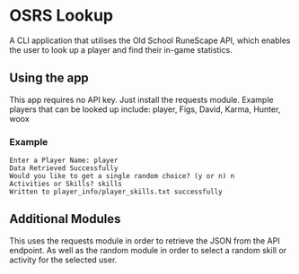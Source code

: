 # OSRS Lookup

A CLI application that utilises the Old School RuneScape API, which enables the user to look up a player and find their in-game statistics.

## Using the app

This app requires no API key. Just install the requests module.
Example players that can be looked up include: player, Figs, David, Karma, Hunter, woox

### Example

```
Enter a Player Name: player
Data Retrieved Successfully
Would you like to get a single random choice? (y or n) n
Activities or Skills? skills
Written to player_info/player_skills.txt successfully
```

## Additional Modules

This uses the requests module in order to retrieve the JSON from the API endpoint. As well as the random module in order to select a random skill or activity for the selected user.
